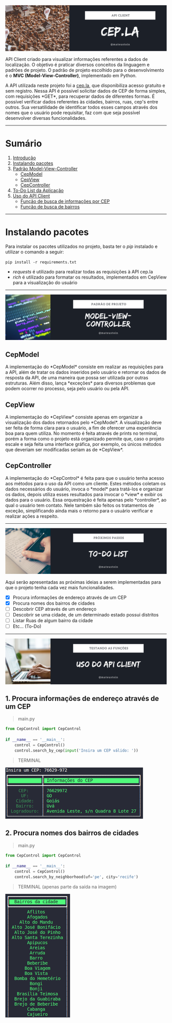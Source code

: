 <img id="introducao" src="img/header-github.png" style="height:300px, ">

<!--- # Requisição de CEP, Rua, Cidade e Estados --->

<p>
    API Client criado para visualizar informações referentes a dados de localização. O objetivo é praticar diversos conceitos da linguagem e padrões de projeto. O padrão de projeto escolhido para o desenvolvimento é o <b>MVC (Model-View-Controller)</b>, implementado em Python.
</p>

<p>
    A API utilizada neste projeto foi a <a href="http://cep.la">cep.la</a>, que disponibiliza acesso gratuito e sem registro. Nessa API é possível solicitar dados de CEP de forma simples, com requisições *GET*, para recuperar dados de diferentes formas. É possível verificar dados referentes às cidades, bairros, ruas, cep's entre outros. Sua versatilidade de identificar todos esses campos através dos nomes que o usuário pode requisitar, faz com que seja possível desenvolver diversas funcionalidades.
</p>

---

# Sumário
1. [Introdução](#introducao) 
1. [Instalando pacotes](#instalacao)
2. [Padrão Model-View-Controller](#mvc)
    - [CepModel](#cepmodel)
    - [CepView](#cepview)
    - [CepController](#cepcontroller)
3. [To-Do List da Aplicação](#todo-list)
4. [Uso do API Client](#usage)
    - [Função de busca de informações por CEP](#cep)
    - [Função de busca de bairros](#bairro)

---

# Instalando pacotes <a id="instalacao"></a>

Para instalar os pacotes utilizados no projeto, basta ter o *pip* instalado e utilizar o comando a seguir:

`pip install -r requirements.txt`

- *requests* é utilizado para realizar todas as requisições à API cep.la
- *rich* é utilizado para formatar os resultados, implementados em CepView para a visualização do usuário

---

<img id="mvc" src="img/model-view-controller2.png" style="height:300px, ">

## CepModel <a id="cepmodel"></a>

<p>
    A implementação do *CepModel* consiste em realizar as requisições para a API, além de tratar os dados inseridos pelo usuário e retornar os dados de resposta da API, de uma maneira que possa ser utilizada por outras estruturas. Além disso, lança *exceções* para diversos problemas que podem ocorrer no processo, seja pelo usuário ou pela API.
</p>

## CepView <a id="cepview"></a>

<p>
    A implementação do *CepView* consiste apenas em organizar a visualização dos dados retornados pelo *CepModel*. A visualização deve ser feita de forma clara para o usuário, a fim de oferecer uma experiência boa para quem utiliza. No momento é feita através de prints no terminal, porém a forma como o projeto está organizado permite que, caso o projeto escale e seja feita uma interface gráfica, por exemplo, os únicos métodos que deveriam ser modificadas seriam as de *CepView*. 
</p>

## CepController <a id="cepcontroller"></a>

<p>
    A implementação do *CepControl* é feita para que o usuário tenha acesso aos métodos para o uso da API como um cliente. Estes métodos coletam os dados necessários do usuário, invoca o *model* para tratá-los e organizar os dados, depois utiliza esses resultados para invocar o *view* e exibir os dados para o usuário. Essa orquestração é feita apenas pelo *controller*, ao qual o usuário tem contato. Nele também são feitos os tratamentos de exceção, simplificando ainda mais o retorno para o usuário verificar e realizar ações a respeito.
</p>

---

<img id="todo-list" src="img/todo-list.png" style="height:300px, ">

<p>
    Aqui serão apresentadas as próximas ideias a serem implementadas para que o projeto tenha cada vez mais funcionalidades.
</p>

- [x] Procura informações de endereço através de um CEP
- [x] Procura nomes dos bairros de cidades
- [ ] Descobrir CEP através de um endereço
- [ ] Descobrir se uma cidade, de um determinado estado possui distritos
- [ ] Listar Ruas de algum bairro da cidade
- [ ] Etc... (To-Do)

---

<img id="usage" src="img/usage.png" style="height:300px, ">

## 1. Procura informações de endereço através de um CEP <a id="cep"></a>

> main.py

```python
from CepControl import CepControl

if __name__ == '__main__':
    control = CepControl()
    control.search_by_cep(input('Insira um CEP válido: '))
```
> TERMINAL

<img src="img/out_cep.png" style="height:300px, ">

## 2. Procura nomes dos bairros de cidades <a id="bairro"></a>

> main.py

```python
from CepControl import CepControl

if __name__ == '__main__':
    control = CepControl()
    control.search_by_neighborhood(uf='pe', city='recife')
```

> TERMINAL (apenas parte da saída na imagem)

<img src="img/bairro.png" style="height:300px, ">
